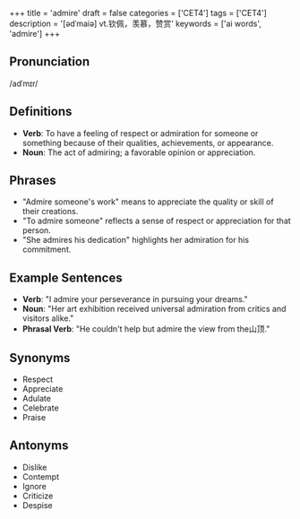 +++
title = 'admire'
draft = false
categories = ['CET4']
tags = ['CET4']
description = '[ədˈmaiə] vt.钦佩，羡慕，赞赏'
keywords = ['ai words', 'admire']
+++

## Pronunciation
/adˈmɪr/

## Definitions
- **Verb**: To have a feeling of respect or admiration for someone or something because of their qualities, achievements, or appearance. 
- **Noun**: The act of admiring; a favorable opinion or appreciation. 

## Phrases
- "Admire someone's work" means to appreciate the quality or skill of their creations.
- "To admire someone" reflects a sense of respect or appreciation for that person.
- "She admires his dedication" highlights her admiration for his commitment.

## Example Sentences
- **Verb**: "I admire your perseverance in pursuing your dreams."
- **Noun**: "Her art exhibition received universal admiration from critics and visitors alike."
- **Phrasal Verb**: "He couldn't help but admire the view from the山顶."

## Synonyms
- Respect
- Appreciate
- Adulate
- Celebrate
- Praise

## Antonyms
- Dislike
- Contempt
- Ignore
- Criticize
- Despise
